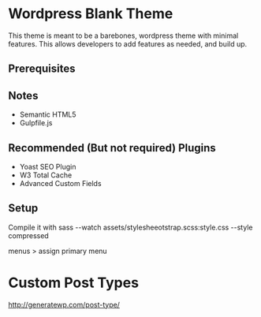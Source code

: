 # Wordpress Blank Theme

This theme is meant to be a barebones, wordpress theme with minimal features. This allows developers to add features as needed, and build up.

## Prerequisites


## Notes
- Semantic HTML5
- Gulpfile.js

## Recommended (But not required) Plugins 

- Yoast SEO Plugin
- W3 Total Cache
- Advanced Custom Fields

## Setup

Compile it with sass --watch assets/stylesheeotstrap.scss:style.css --style compressed

menus > assign primary menu

# Custom Post Types

http://generatewp.com/post-type/
